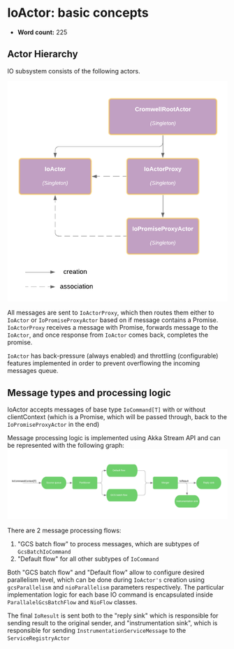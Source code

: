 # IoActor: basic concepts

* **Word count:** 225

## Actor Hierarchy

IO subsystem consists of the following actors.

![IoActor hierarchy](IoActor.png)

All messages are sent to `IoActorProxy`, which then routes them either to `IoActor` or `IoPromiseProxyActor` based on if 
message contains a Promise. `IoActorProxy` receives a message with Promise, forwards message to the `IoActor`, and once 
response from `IoActor` comes back, completes the promise.

`IoActor` has back-pressure (always enabled) and throttling (configurable) features implemented in order to prevent 
overflowing the incoming messages queue.

## Message types and processing logic

IoActor accepts messages of base type `IoCommand[T]` with or without clientContext (which is a Promise, which will be 
passed through, back to the `IoPromiseProxyActor` in the end)

Message processing logic is implemented using Akka Stream API and can be represented with the following graph:
![IoActor message processing graph](IoActor_message_processing_graph.png)

There are 2 message processing flows:  
1. "GCS batch flow" to process messages, which are subtypes of `GcsBatchIoCommand`  
1. "Default flow" for all other subtypes of `IoCommand`
  
Both "GCS batch flow" and "Default flow" allow to configure desired parallelism level, which can be done during 
`IoActor's` creation using `gcsParallelism` and `nioParallelism` parameters respectively. 
The particular implementation logic for each base IO command is encapsulated inside `ParallalelGcsBatchFlow` and 
`NioFlow` classes.

The final `IoResult` is sent both to the "reply sink" which is responsible for sending result to the original sender, and 
"instrumentation sink", which is responsible for sending `InstrumentationServiceMessage` to the `ServiceRegistryActor`  

